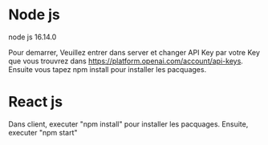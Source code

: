 # Node js

node js 16.14.0

Pour demarrer, Veuillez entrer dans server et changer API Key par votre Key que vous trouvrez dans https://platform.openai.com/account/api-keys.
Ensuite vous tapez npm install pour installer les pacquages.

# React js

Dans client, executer "npm install" pour installer les pacquages.
Ensuite, executer "npm start"

